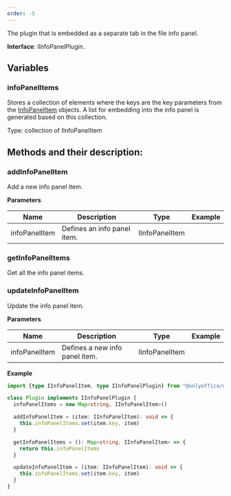 ```yaml
---
order: -5
---
```



The plugin that is embedded as a separate tab in the file info panel.

**Interface**: IInfoPanelPlugin.

## Variables

### infoPanelItems

Stores a collection of elements where the keys are the key parameters from the [InfoPanelItem](../../Plugin%20Items/InfoPanelItem/index.md) objects. A list for embedding into the info panel is generated based on this collection.

Type: collection of IInfoPanelItem


## Methods and their description:

### addInfoPanelItem

Add a new info panel item.

  **Parameters**

  | Name          | Description                 | Type           | Example |
  | ------------- | --------------------------- | -------------- | ------- |
  | infoPanelItem | Defines an info panel item. | IInfoPanelItem |         |


### getInfoPanelItems

Get all the info panel items.


### updateInfoPanelItem

Update the info panel item.

  **Parameters**

  | Name          | Description                    | Type           | Example |
  | ------------- | ------------------------------ | -------------- | ------- |
  | infoPanelItem | Defines a new info panel item. | IInfoPanelItem |         |


**Example**

``` typescript
import {type IInfoPanelItem, type IInfoPanelPlugin} from "@onlyoffice/docspace-plugin-sdk"

class Plugin implements IInfoPanelPlugin {
  infoPanelItems = new Map<string, IInfoPanelItem>()

  addInfoPanelItem = (item: IInfoPanelItem): void => {
    this.infoPanelItems.set(item.key, item)
  }

  getInfoPanelItems = (): Map<string, IInfoPanelItem> => {
    return this.infoPanelItems
  }

  updateInfoPanelItem = (item: IInfoPanelItem): void => {
    this.infoPanelItems.set(item.key, item)
  }
}
```
